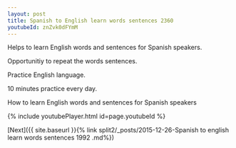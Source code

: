 ```yaml
---
layout: post
title: Spanish to English learn words sentences 2360 
youtubeId: znZvk0dFYmM
---
```

 
 
Helps to learn English words and sentences for Spanish speakers.

Opportunitiy to repeat the words sentences. 

Practice English language. 
 
10 minutes practice every day. 
 
How to learn English words and sentences for Spanish speakers 
 
{% include youtubePlayer.html id=page.youtubeId %}
 
 
[Next]({{ site.baseurl }}{% link  split2/_posts/2015-12-26-Spanish to english learn words sentences 1992 .md%})
 
